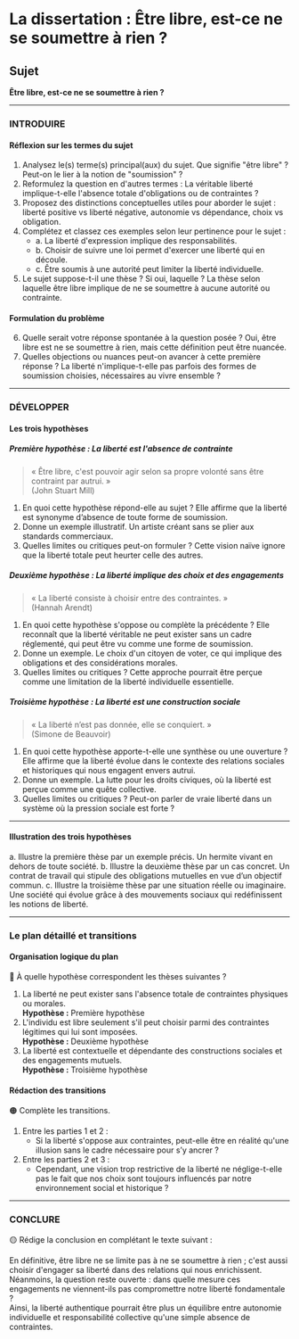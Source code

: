 # La dissertation : Être libre, est-ce ne se soumettre à rien ?

## Sujet
**Être libre, est-ce ne se soumettre à rien ?**

---

### INTRODUIRE

#### Réflexion sur les termes du sujet

1. Analysez le(s) terme(s) principal(aux) du sujet. Que signifie "être libre" ? Peut-on le lier à la notion de "soumission" ?
2. Reformulez la question en d'autres termes : La véritable liberté implique-t-elle l'absence totale d'obligations ou de contraintes ?
3. Proposez des distinctions conceptuelles utiles pour aborder le sujet : liberté positive vs liberté négative, autonomie vs dépendance, choix vs obligation.
4. Complétez et classez ces exemples selon leur pertinence pour le sujet :
   - a. La liberté d'expression implique des responsabilités.
   - b. Choisir de suivre une loi permet d'exercer une liberté qui en découle.
   - c. Être soumis à une autorité peut limiter la liberté individuelle.
5. Le sujet suppose-t-il une thèse ? Si oui, laquelle ? La thèse selon laquelle être libre implique de ne se soumettre à aucune autorité ou contrainte.

#### Formulation du problème

6. Quelle serait votre réponse spontanée à la question posée ? Oui, être libre est ne se soumettre à rien, mais cette définition peut être nuancée.
7. Quelles objections ou nuances peut-on avancer à cette première réponse ? La liberté n'implique-t-elle pas parfois des formes de soumission choisies, nécessaires au vivre ensemble ?

---

### DÉVELOPPER

#### Les trois hypothèses

##### Première hypothèse : La liberté est l'absence de contrainte

> « Être libre, c'est pouvoir agir selon sa propre volonté sans être contraint par autrui. »  
> (John Stuart Mill)

1. En quoi cette hypothèse répond-elle au sujet ? Elle affirme que la liberté est synonyme d’absence de toute forme de soumission.
2. Donne un exemple illustratif. Un artiste créant sans se plier aux standards commerciaux.
3. Quelles limites ou critiques peut-on formuler ? Cette vision naïve ignore que la liberté totale peut heurter celle des autres.

##### Deuxième hypothèse : La liberté implique des choix et des engagements

> « La liberté consiste à choisir entre des contraintes. »  
> (Hannah Arendt)

1. En quoi cette hypothèse s'oppose ou complète la précédente ? Elle reconnaît que la liberté véritable ne peut exister sans un cadre réglementé, qui peut être vu comme une forme de soumission.
2. Donne un exemple. Le choix d'un citoyen de voter, ce qui implique des obligations et des considérations morales.
3. Quelles limites ou critiques ? Cette approche pourrait être perçue comme une limitation de la liberté individuelle essentielle.

##### Troisième hypothèse : La liberté est une construction sociale

> « La liberté n’est pas donnée, elle se conquiert. »  
> (Simone de Beauvoir)

1. En quoi cette hypothèse apporte-t-elle une synthèse ou une ouverture ? Elle affirme que la liberté évolue dans le contexte des relations sociales et historiques qui nous engagent envers autrui.
2. Donne un exemple. La lutte pour les droits civiques, où la liberté est perçue comme une quête collective.
3. Quelles limites ou critiques ? Peut-on parler de vraie liberté dans un système où la pression sociale est forte ?

---

#### Illustration des trois hypothèses

a. Illustre la première thèse par un exemple précis. Un hermite vivant en dehors de toute société.
b. Illustre la deuxième thèse par un cas concret. Un contrat de travail qui stipule des obligations mutuelles en vue d’un objectif commun.
c. Illustre la troisième thèse par une situation réelle ou imaginaire. Une société qui évolue grâce à des mouvements sociaux qui redéfinissent les notions de liberté.

---

### Le plan détaillé et transitions

#### Organisation logique du plan

🔴 À quelle hypothèse correspondent les thèses suivantes ?

1. La liberté ne peut exister sans l'absence totale de contraintes physiques ou morales.  
   **Hypothèse :**  Première hypothèse
2. L'individu est libre seulement s'il peut choisir parmi des contraintes légitimes qui lui sont imposées.  
   **Hypothèse :**  Deuxième hypothèse
3. La liberté est contextuelle et dépendante des constructions sociales et des engagements mutuels.  
   **Hypothèse :**  Troisième hypothèse

#### Rédaction des transitions

🟠 Complète les transitions.

1. Entre les parties 1 et 2 :  
   - Si la liberté s'oppose aux contraintes, peut-elle être en réalité qu'une illusion sans le cadre nécessaire pour s’y ancrer ?
2. Entre les parties 2 et 3 :  
   - Cependant, une vision trop restrictive de la liberté ne néglige-t-elle pas le fait que nos choix sont toujours influencés par notre environnement social et historique ?

---

### CONCLURE

🟡 Rédige la conclusion en complétant le texte suivant :

En définitive, être libre ne se limite pas à ne se soumettre à rien ; c'est aussi choisir d'engager sa liberté dans des relations qui nous enrichissent.  
Néanmoins, la question reste ouverte : dans quelle mesure ces engagements ne viennent-ils pas compromettre notre liberté fondamentale ?  
Ainsi, la liberté authentique pourrait être plus un équilibre entre autonomie individuelle et responsabilité collective qu'une simple absence de contraintes.